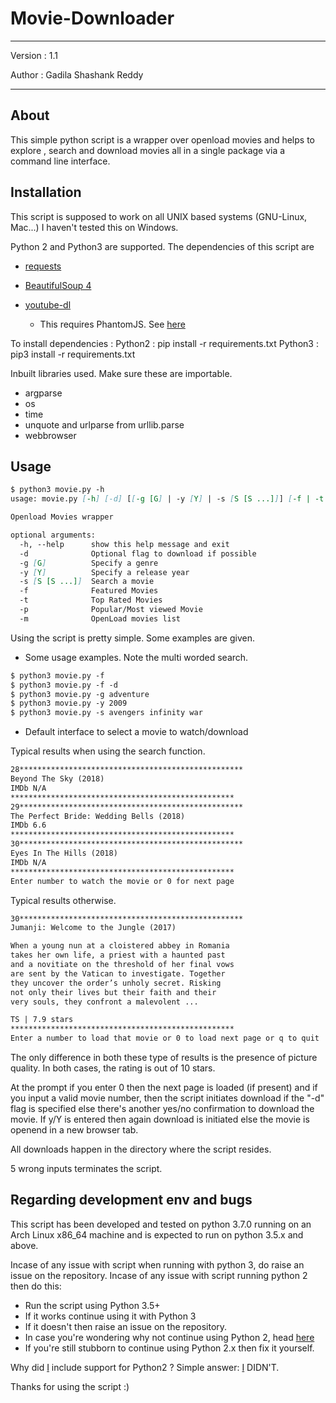 # Movie-Downloader

---
Version : 1.1

Author : Gadila Shashank Reddy

---

## About

This simple python script is a wrapper over openload movies and helps to explore
, search and download movies all in a single package via a command line
interface.

## Installation

This script is supposed to work on all UNIX based systems (GNU-Linux, Mac...)
I haven't tested this on Windows.

Python 2 and Python3 are supported. The dependencies of this
script are

* [requests](https://pypi.org/project/requests/)

* [BeautifulSoup 4](https://pypi.org/project/beautifulsoup4/)

* [youtube-dl](https://pypi.org/project/youtube_dl/)
  * This requires PhantomJS. See [here](http://phantomjs.org/download.html)

To install dependencies :
Python2 : pip install -r requirements.txt
Python3 : pip3 install -r requirements.txt

Inbuilt libraries used. Make sure these are importable.

* argparse
* os
* time
* unquote and urlparse from urllib.parse
* webbrowser

## Usage

```md
$ python3 movie.py -h
usage: movie.py [-h] [-d] [[-g [G] | -y [Y] | -s [S [S ...]]] [-f | -t | -p]

Openload Movies wrapper

optional arguments:
  -h, --help      show this help message and exit
  -d              Optional flag to download if possible
  -g [G]          Specify a genre
  -y [Y]          Specify a release year
  -s [S [S ...]]  Search a movie
  -f              Featured Movies
  -t              Top Rated Movies
  -p              Popular/Most viewed Movie
  -m              OpenLoad movies list
```

Using the script is pretty simple. Some examples are given.

* Some usage examples. Note the multi worded search.

```md
$ python3 movie.py -f
$ python3 movie.py -f -d
$ python3 movie.py -g adventure
$ python3 movie.py -y 2009
$ python3 movie.py -s avengers infinity war
```

* Default interface to select a movie to watch/download

Typical results when using the search function.

```md
28**************************************************
Beyond The Sky (2018)
IMDb N/A
**************************************************
29**************************************************
The Perfect Bride: Wedding Bells (2018)
IMDb 6.6
**************************************************
30**************************************************
Eyes In The Hills (2018)
IMDb N/A
**************************************************
Enter number to watch the movie or 0 for next page
```

Typical results otherwise.

```md
30**************************************************
Jumanji: Welcome to the Jungle (2017)

When a young nun at a cloistered abbey in Romania
takes her own life, a priest with a haunted past
and a novitiate on the threshold of her final vows
are sent by the Vatican to investigate. Together
they uncover the order’s unholy secret. Risking
not only their lives but their faith and their
very souls, they confront a malevolent ...

TS | 7.9 stars
**************************************************
Enter a number to load that movie or 0 to load next page or q to quit
```

The only difference in both these type of results is the presence of picture
quality. In both cases, the rating is out of 10 stars.

At the prompt if you enter 0 then the next page is loaded (if present) and if
you input a valid movie number, then the script initiates download if the "-d"
flag is specified else there's another yes/no confirmation to download the
movie. If y/Y is entered then again download is initiated else the movie is
openend in a new browser tab.

All downloads happen in the directory where the script resides.

5 wrong inputs terminates the script.

## Regarding development env and bugs

This script has been developed and tested on python 3.7.0 running on an Arch
Linux x86_64 machine and is expected to run on python 3.5.x and above.

Incase of any issue with script when running with python 3, do raise an issue on the repository.
Incase of any issue with script running python 2 then do this:
* Run the script using Python 3.5+
* If it works continue using it with Python 3
* If it doesn't then raise an issue on the repository.
* In case you're wondering why not continue using Python 2, head [here](https://wiki.python.org/moin/Python2orPython3)
* If you're still stubborn to continue using Python 2.x then fix it yourself.

Why did [I](https://github.com/gadilashashank) include support for Python2 ? Simple answer: [I](https://github.com/gadilashashank) DIDN'T. 

Thanks for using the script :)

